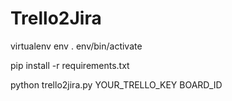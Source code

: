 Trello2Jira
===========

virtualenv env
. env/bin/activate

pip install -r requirements.txt

python trello2jira.py YOUR_TRELLO_KEY BOARD_ID


